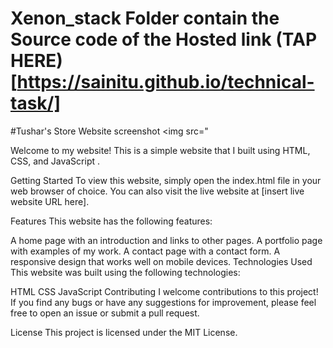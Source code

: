 # Xenon_stack Folder contain the Source code of the Hosted link (TAP HERE)[https://sainitu.github.io/technical-task/]

#Tushar's Store
Website screenshot
<img src="

Welcome to my website! This is a simple website that I built using HTML, CSS, and JavaScript .

Getting Started
To view this website, simply open the index.html file in your web browser of choice. You can also visit the live website at [insert live website URL here].

Features
This website has the following features:

A home page with an introduction and links to other pages.
A portfolio page with examples of my work.
A contact page with a contact form.
A responsive design that works well on mobile devices.
Technologies Used
This website was built using the following technologies:

HTML
CSS
JavaScript
Contributing
I welcome contributions to this project! If you find any bugs or have any suggestions for improvement, please feel free to open an issue or submit a pull request.

License
This project is licensed under the MIT License.
